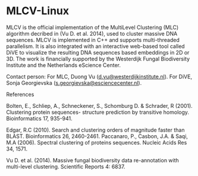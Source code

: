 # MLCV-Linux

MLCV is the official implementation of the MultiLevel Clustering (MLC) algorithm decribed in (Vu D. et al. 2014), used to cluster massive DNA sequences. MLCV is implemented in C++ and supports multi-threaded parallelism. It is also integrated with an interactive web-based tool called DiVE to visualize the resulting DNA sequences based embeddings in 2D or 3D. The work is financially supported by the Westerdijk Fungal Biodiversity Institute and the Netherlands eScience Center.

Contact person: For MLC, Duong Vu (d.vu@westerdijkinstitute.nl). For DiVE, Sonja Georgievska (s.georgievska@esciencecenter.nl).



References

Bolten, E., Schliep, A., Schneckener, S., Schomburg D. & Schrader, R (2001). Clustering protein sequences- structure prediction by transitive homology. Bioinformatics 17, 935-941.

Edgar, R.C (2010). Search and clustering orders of magnitude faster than BLAST. Bioinformatics 26, 2460-2461.
Paccanaro, P., Casbon, J.A. & Saqi, M.A (2006). Spectral clustering of proteins sequences.  Nucleic Acids Res 34, 1571.

Vu D. et al. (2014). Massive fungal biodiversity data re-annotation with multi-level clustering. Scientific Reports 4: 6837.


